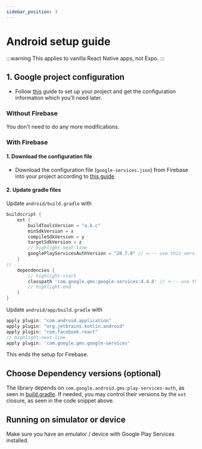 ```yaml
---
sidebar_position: 3
---
```


# Android setup guide

:::warning
This applies to vanilla React Native apps, not Expo.
:::

## 1. Google project configuration

- Follow [this](./get-config-file) guide to set up your project and get the configuration information which you'll need later.

### Without Firebase

You don't need to do any more modifications.

### With Firebase

#### 1. Download the configuration file

- Download the configuration file (`google-services.json`) from Firebase into your project according to [this guide](https://developers.google.com/android/guides/google-services-plugin#adding_the_json_file).

#### 2. Update gradle files

Update `android/build.gradle` with

```groovy title="android/build.gradle"
buildscript {
    ext {
        buildToolsVersion = "a.b.c"
        minSdkVersion = x
        compileSdkVersion = y
        targetSdkVersion = z
        // highlight-next-line
        googlePlayServicesAuthVersion = "20.7.0" // <--- use this version or newer
    }
// ...
    dependencies {
        // highlight-start
        classpath 'com.google.gms:google-services:4.4.0' // <--- use this version or newer
        // highlight-end
    }
}
```

Update `android/app/build.gradle` with

```groovy title="android/app/build.gradle"
apply plugin: "com.android.application"
apply plugin: "org.jetbrains.kotlin.android"
apply plugin: "com.facebook.react"
// highlight-next-line
apply plugin: 'com.google.gms.google-services'
```

This ends the setup for Firebase.

## Choose Dependency versions (optional)

The library depends on `com.google.android.gms:play-services-auth`, as seen in [build.gradle](https://github.com/react-native-community/google-signin/blob/master/android/build.gradle). If needed, you may control their versions by the `ext` closure, as seen in the code snippet above.

## Running on simulator or device

Make sure you have an emulator / device with Google Play Services installed.

